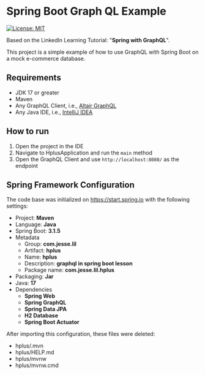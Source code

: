 Spring Boot Graph QL Example
====
[![License: MIT](https://img.shields.io/badge/License-MIT-yellow.svg)](https://opensource.org/licenses/MIT)

Based on the LinkedIn Learning Tutorial: "**Spring with GraphQL**".

This project is a simple example of how to use GraphQL with Spring Boot on a mock e-commerce database.

Requirements
---
- JDK 17 or greater
- Maven
- Any GraphQL Client, i.e., [Altair GraphQL](https://altairgraphql.dev/)
- Any Java IDE, i.e., [IntelliJ IDEA](https://www.jetbrains.com/idea/)

How to run
---
1. Open the project in the IDE
2. Navigate to HplusApplication and run the `main` method
3. Open the GraphQL Client and use `http://localhost:8080/` as the endpoint

Spring Framework Configuration
---
The code base was initialized on https://start.spring.io with the following settings: 
- Project: **Maven**
- Language: **Java**
- Spring Boot: **3.1.5**
- Metadata
    - Group: **com.jesse.lil**
    - Artifact: **hplus**
    - Name: **hplus**
    - Description: **graphql in spring boot lesson**
    - Package name: **com.jesse.lil.hplus**
- Packaging: **Jar**
- Java: **17**
- Dependencies
    - **Spring Web**
    - **Spring GraphQL**
    - **Spring Data JPA**
    - **H2 Database**
    - **Spring Boot Actuator**

After importing this configuration, these files were deleted:
- hplus/.mvn
- hplus/HELP.md
- hplus/mvnw
- hplus/mvnw.cmd
